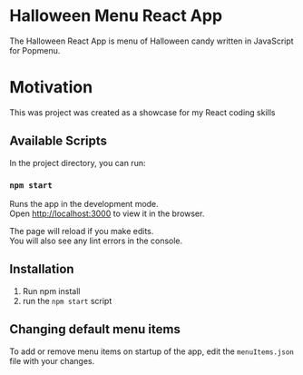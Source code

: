 # Halloween Menu React App

The Halloween React App is menu of Halloween candy written in JavaScript for Popmenu.

# Motivation

This was project was created as a showcase for my React coding skills

## Available Scripts

In the project directory, you can run:

### `npm start`

Runs the app in the development mode.\
Open [http://localhost:3000](http://localhost:3000) to view it in the browser.

The page will reload if you make edits.\
You will also see any lint errors in the console.

## Installation
1. Run npm install
2. run the `npm start` script

## Changing default menu items
To add or remove menu items on startup of the app, edit the `menuItems.json` file with your changes.

